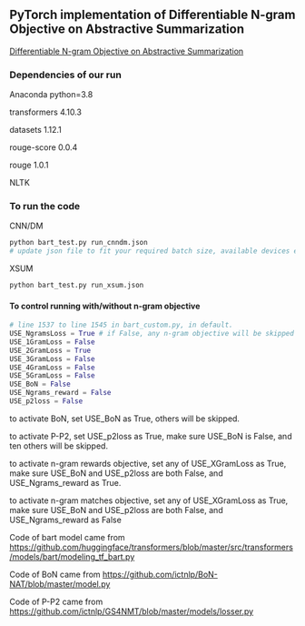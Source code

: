 ## PyTorch implementation of Differentiable N-gram Objective on Abstractive Summarization

[Differentiable N-gram Objective on Abstractive Summarization](https://arxiv.org/abs/2202.04003)

### Dependencies of our run

Anaconda python=3.8

transformers 4.10.3

datasets 1.12.1

rouge-score 0.0.4

rouge 1.0.1

NLTK



### To run the code
CNN/DM

```bash
python bart_test.py run_cnndm.json
# update json file to fit your required batch size, available devices etc.
```

XSUM

```bash
python bart_test.py run_xsum.json
```



#### To control running with/without n-gram objective

```python
# line 1537 to line 1545 in bart_custom.py, in default.
USE_NgramsLoss = True # if False, any n-gram objective will be skipped
USE_1GramLoss = False
USE_2GramLoss = True
USE_3GramLoss = False
USE_4GramLoss = False
USE_5GramLoss = False
USE_BoN = False
USE_Ngrams_reward = False
USE_p2loss = False
```
to activate BoN, set USE_BoN as True, others will be skipped.

to activate P-P2, set USE_p2loss as True, make sure USE_BoN is False, and ten others will be skipped.

to activate n-gram rewards objective, set any of USE_XGramLoss as True, make sure USE_BoN and USE_p2loss are both False, and USE_Ngrams_reward as True.

to activate n-gram matches objective, set any of USE_XGramLoss as True, make sure USE_BoN and USE_p2loss are both False, and USE_Ngrams_reward as False



Code of bart model came from https://github.com/huggingface/transformers/blob/master/src/transformers/models/bart/modeling_tf_bart.py

Code of BoN came from https://github.com/ictnlp/BoN-NAT/blob/master/model.py

Code of P-P2 came from https://github.com/ictnlp/GS4NMT/blob/master/models/losser.py
